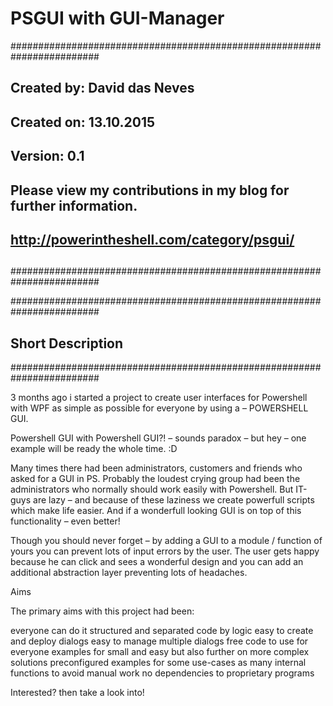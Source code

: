 # PSGUI with GUI-Manager

########################################################################
##
##    Created by:   	David das Neves
##    Created on:   	13.10.2015
##    Version:        	0.1
##  
##    Please view my contributions in my blog for further information. 
## 
##    http://powerintheshell.com/category/psgui/
##
########################################################################


########################################################################
##  Short Description
########################################################################

3 months ago i started a project to create user interfaces for Powershell with WPF as simple as possible for everyone by using a  – POWERSHELL GUI.

Powershell GUI with Powershell GUI?! – sounds paradox – but hey – one example will be ready the whole time. :D

Many times there had been administrators, customers and friends who asked for a GUI in PS. Probably the loudest crying group had been the administrators who normally should work easily with Powershell. But IT-guys are lazy – and because of these laziness we create powerfull scripts which make life easier. And if a wonderfull looking GUI is on top of this functionality – even better!

Though you should never forget – by adding a GUI to a module / function of yours you can prevent lots of input errors by the user. The user gets happy because he can click and sees a wonderful design and you can add an additional abstraction layer preventing lots of headaches.

Aims

The primary aims with this project had been:

 everyone can do it
 structured and separated code by logic
 easy to create and deploy dialogs
 easy to manage multiple dialogs
 free code to use for everyone
 examples for small and easy but also further on more complex solutions
 preconfigured examples for some use-cases
 as many internal functions to avoid manual work
 no dependencies to proprietary programs
 
 Interested? then take a look into!
